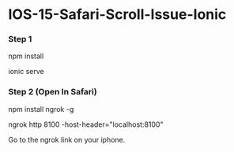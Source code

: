 # IOS-15-Safari-Scroll-Issue-Ionic

### Step 1 
npm install

ionic serve

### Step 2 (Open In Safari)
npm install ngrok -g

ngrok http 8100 -host-header="localhost:8100"

Go to the ngrok link on your iphone.

